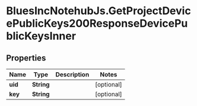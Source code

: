 # BluesIncNotehubJs.GetProjectDevicePublicKeys200ResponseDevicePublicKeysInner

## Properties

Name | Type | Description | Notes
------------ | ------------- | ------------- | -------------
**uid** | **String** |  | [optional] 
**key** | **String** |  | [optional] 


